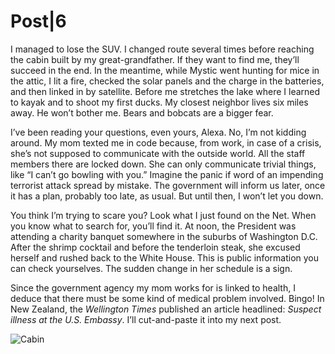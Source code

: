 # Post|6

I managed to lose the SUV. I changed route several times before reaching the cabin built by my great-grandfather. If they want to find me, they’ll succeed in the end. In the meantime, while Mystic went hunting for mice in the attic, I lit a fire, checked the solar panels and the charge in the batteries, and then linked in by satellite. Before me stretches the lake where I learned to kayak and to shoot my first ducks. My closest neighbor lives six miles away. He won’t bother me. Bears and bobcats are a bigger fear.

I’ve been reading your questions, even yours, Alexa. No, I’m not kidding around. My mom texted me in code because, from work, in case of a crisis, she’s not supposed to communicate with the outside world. All the staff members there are locked down. She can only communicate trivial things, like “I can’t go bowling with you.” Imagine the panic if word of an impending terrorist attack spread by mistake. The government will inform us later, once it has a plan, probably too late, as usual. But until then, I won’t let you down.

You think I’m trying to scare you? Look what I just found on the Net. When you know what to search for, you’ll find it. At noon, the President was attending a charity banquet somewhere in the suburbs of Washington D.C. After the shrimp cocktail and before the tenderloin steak, she excused herself and rushed back to the White House. This is public information you can check yourselves. The sudden change in her schedule is a sign.

Since the government agency my mom works for is linked to health, I deduce that there must be some kind of medical problem involved. Bingo! In New Zealand, the *Wellington Times* published an article headlined: *Suspect illness at the U.S. Embassy*. I’ll cut-and-paste it into my next post.

![Cabin](https://tcrouzet.com/images_tc/2016/04/p006_cabin_i.jpg)